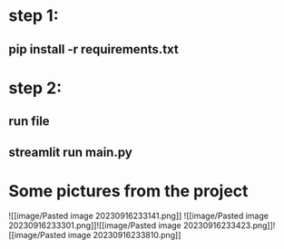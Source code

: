 # step 1:
## pip install -r requirements.txt
# step 2:
## run file 
## streamlit run main.py


# Some pictures from the project

![[image/Pasted image 20230916233141.png]]
![[image/Pasted image 20230916233301.png]]![[image/Pasted image 20230916233423.png]]![[image/Pasted image 20230916233810.png]]
